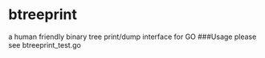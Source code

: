 # btreeprint
a human friendly binary tree print/dump interface for GO
###Usage
please see btreeprint_test.go